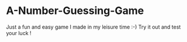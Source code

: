 # A-Number-Guessing-Game
Just a fun and easy game I made in my leisure time :-)   Try it out and test your luck !
